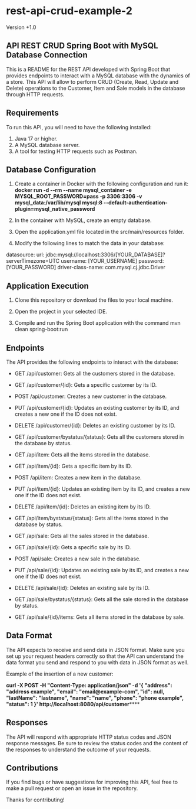 # rest-api-crud-example-2
Version +1.0 

## API REST CRUD Spring Boot with MySQL Database Connection ## 

This is a README for the REST API developed with Spring Boot that provides endpoints to interact with a MySQL database with the dynamics of a store. This API will allow to perform CRUD (Create, Read, Update and Delete) operations to the Customer, Item and Sale models in the database through HTTP requests.

## Requirements
To run this API, you will need to have the following installed:

1. Java 17 or higher.
2. A MySQL database server.
3. A tool for testing HTTP requests such as Postman.

## Database Configuration
1. Create a container in Docker with the following configuration and run it:
   **docker run -d --rm --name mysql_container -e MYSQL_ROOT_PASSWORD=pass -p 3306:3306 -v mysql_data:/var/lib/mysql mysql:8 --default-authentication-plugin=mysql_native_password**

2. In the container with MySQL, create an empty database.

3. Open the application.yml file located in the src/main/resources folder.

4. Modify the following lines to match the data in your database:

  datasource:
      url: jdbc:mysql://localhost:3306/[YOUR_DATABASE]?serverTimezone=UTC
      username: [YOUR_USERNAME]
      password: [YOUR_PASSWORD]
      driver-class-name: com.mysql.cj.jdbc.Driver

## Application Execution

1. Clone this repository or download the files to your local machine.

3. Open the project in your selected IDE.

5. Compile and run the Spring Boot application with the command mvn clean spring-boot:run

## Endpoints
The API provides the following endpoints to interact with the database:

- GET /api/customer: Gets all the customers stored in the database.
- GET /api/customer/{id}: Gets a specific customer by its ID.
- POST /api/customer: Creates a new customer in the database.
- PUT /api/customer/{id}: Updates an existing customer by its ID, and creates a new one if the ID does not exist.
- DELETE /api/customer/{id}: Deletes an existing customer by its ID.
- GET /api/customer/bystatus/{status}: Gets all the customers stored in the database by status.

- GET /api/item: Gets all the items stored in the database.
- GET /api/item/{id}: Gets a specific item by its ID.
- POST /api/item: Creates a new item in the database.
- PUT /api/item/{id}: Updates an existing item by its ID, and creates a new one if the ID does not exist.
- DELETE /api/item/{id}: Deletes an existing item by its ID.
- GET /api/item/bystatus/{status}: Gets all the items stored in the database by status.

- GET /api/sale: Gets all the sales stored in the database.
- GET /api/sale/{id}: Gets a specific sale by its ID.
- POST /api/sale: Creates a new sale in the database.
- PUT /api/sale/{id}: Updates an existing sale by its ID, and creates a new one if the ID does not exist.
- DELETE /api/sale/{id}: Deletes an existing sale by its ID.
- GET /api/sale/bystatus/{status}: Gets all the sale stored in the database by status.
- GET /api/sale/{id}/items: Gets all items stored in the database by sale.

## Data Format

The API expects to receive and send data in JSON format. Make sure you set up your request headers correctly so that the API can understand the data format you send and respond to you with data in JSON format as well.

Example of the insertion of a new customer:

**curl -X POST -H "Content-Type: application/json" -d '{
  "address": "address example",
  "email": "email@example-com",
  "id": null,
  "lastName": "lastname",
  "name": "name",
  "phone": "phone example",
  "status": 1
}' http://localhost:8080/api/customer******

## Responses
The API will respond with appropriate HTTP status codes and JSON response messages. Be sure to review the status codes and the content of the responses to understand the outcome of your requests.

## Contributions
If you find bugs or have suggestions for improving this API, feel free to make a pull request or open an issue in the repository.

Thanks for contributing!

